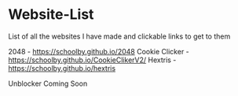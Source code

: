 # Website-List
List of all the websites I have made and clickable links to get to them


2048 - https://schoolby.github.io/2048
Cookie Clicker - https://schoolby.github.io/CookieClikerV2/
Hextris - https://schoolby.github.io/hextris

Unblocker Coming Soon
